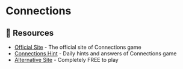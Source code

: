 # Connections

## 📘 Resources

- [Official Site](https://www.nytimes.com/games/connections) - The official site of Connections game
- [Connections Hint](https://connections-hint.net) - Daily hints and answers of Connections game
- [Alternative Site](https://connections.swellgarfo.com/) - Completely FREE to play

